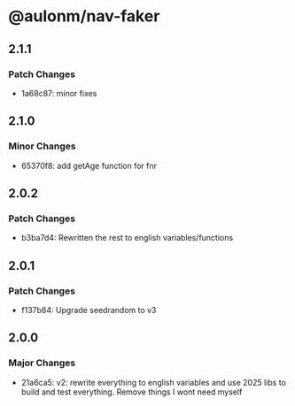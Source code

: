 # @aulonm/nav-faker

## 2.1.1

### Patch Changes

- 1a68c87: minor fixes

## 2.1.0

### Minor Changes

- 65370f8: add getAge function for fnr

## 2.0.2

### Patch Changes

- b3ba7d4: Rewritten the rest to english variables/functions

## 2.0.1

### Patch Changes

- f137b84: Upgrade seedrandom to v3

## 2.0.0

### Major Changes

- 21a6ca5: v2: rewrite everything to english variables and use 2025 libs to build and test everything. Remove things I wont need myself
